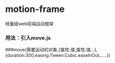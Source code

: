 # motion-frame
轻量级web前端运动框架
### 用法：引入move.js
###move(需要运动的对象,{属性:值,属性:值...},{duration:300,easing:Tween.Cubic.easeInOut,.....})
